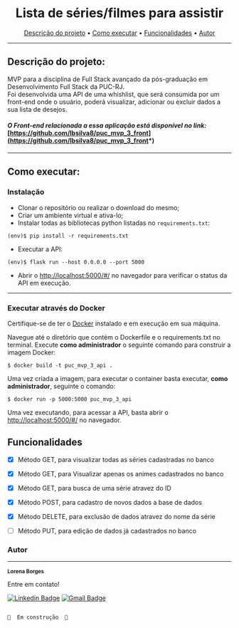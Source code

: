<h1 align="center">Lista de séries/filmes para assistir</h1>

<p align="center">
 <a href="#descricao">Descrição do projeto</a> •
 <a href="#executar">Como executar</a> • 
 <a href="#funcionalidades">Funcionalidades</a> • 
 <a href="#autor">Autor</a>
</p>

---

##  Descrição do projeto:

<p> MVP para a disciplina de Full Stack avançado da pós-graduação em Desenvolvimento Full Stack da PUC-RJ. <br>
Foi desenvolvida uma API de uma whishlist, que será consumida por um front-end onde o usuário, poderá visualizar, adicionar ou excluir dados a sua lista de desejos. </p> 

#### *O Front-end relacionada a essa aplicação está disponível no link:* [https://github.com/lbsilva8/puc_mvp_3_front](https://github.com/lbsilva8/puc_mvp_3_front*)
---

## Como executar:

### Instalação
- Clonar o repositório ou realizar o download do mesmo;
- Criar um ambiente virtual e ativa-lo;
- Instalar todas as bibliotecas python listadas no `requirements.txt`:

```
(env)$ pip install -r requirements.txt
```
- Executar a API:

```
(env)$ flask run --host 0.0.0.0 --port 5000
```

- Abrir o [http://localhost:5000/#/](http://localhost:5000/#/) no navegador para verificar o status da API em execução.

---

### Executar através do Docker

Certifique-se de ter o [Docker](https://docs.docker.com/engine/install/) instalado e em execução em sua máquina.

Navegue até o diretório que contém o Dockerfile e o requirements.txt no terminal.
Execute **como administrador** o seguinte comando para construir a imagem Docker:

```
$ docker build -t puc_mvp_3_api .
```

Uma vez criada a imagem, para executar o container basta executar, **como administrador**, seguinte o comando:

```
$ docker run -p 5000:5000 puc_mvp_3_api
```

Uma vez executando, para acessar a API, basta abrir o [http://localhost:5000/#/](http://localhost:5000/#/) no navegador.


## Funcionalidades

- [x] Método GET, para visualizar todas as séries cadastradas no banco
- [x] Método GET, para Visualizar apenas os animes cadastrados no banco
- [x] Método GET, para busca de uma série atravez do ID
- [x] Método POST, para cadastro de novos dados a base de dados
- [x] Método DELETE, para exclusão de dados atravez do nome da série
- [ ] Método PUT, para edição de dados já cadastrados no banco


### Autor
---

<a>
 <sub><b>Lorena Borges</b></sub></a>


Entre em contato!

[![Linkedin Badge](https://img.shields.io/badge/-Lorena-blue?style=flat-square&logo=Linkedin&logoColor=white&link=https://www.linkedin.com/in/lorenadasilvaborges/)](https://www.linkedin.com/in/lorenadasilvaborges/) 
[![Gmail Badge](https://img.shields.io/badge/-sborges.lorena@gmail.com-c14438?style=flat-square&logo=Gmail&logoColor=white&link=mailto:sborges.lorena@gmail.com)](mailto:sborges.lorena@gmail.com)


                                                                                          🚧  Em construção  🚧
